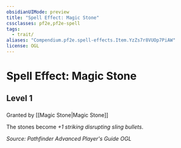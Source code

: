 ```yaml
---
obsidianUIMode: preview
title: "Spell Effect: Magic Stone"
cssclasses: pf2e,pf2e-spell
tags:
  - trait/
aliases: "Compendium.pf2e.spell-effects.Item.YzZs7r8VUOp7PiAW"
license: OGL
---
```

# Spell Effect: Magic Stone
## Level 1
### 






Granted by [[Magic Stone|Magic Stone]]

The stones become _+1 striking disrupting sling bullets_.

*Source: Pathfinder Advanced Player's Guide*
*OGL*